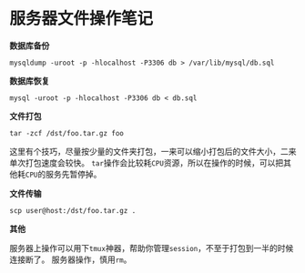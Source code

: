 # 服务器文件操作笔记

__数据库备份__

```shell
mysqldump -uroot -p -hlocalhost -P3306 db > /var/lib/mysql/db.sql
```

__数据库恢复__

```shell
mysql -uroot -p -hlocalhost -P3306 db < db.sql
```

__文件打包__

```shell
tar -zcf /dst/foo.tar.gz foo
```

这里有个技巧，尽量按少量的文件夹打包，一来可以缩小打包后的文件大小，二来单次打包速度会较快。
`tar`操作会比较耗`CPU`资源，所以在操作的时候，可以把其他耗`CPU`的服务先暂停掉。

__文件传输__

```shell
scp user@host:/dst/foo.tar.gz .
```

__其他__

服务器上操作可以用下`tmux`神器，帮助你管理`session`，不至于打包到一半的时候连接断了。
服务器操作，慎用`rm`。
